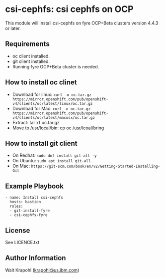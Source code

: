 csi-cephfs: csi cephfs on OCP
=========

This module will install csi-cephfs on fyre OCP+Beta clusters version 4.4.3 or later.

Requirements
------------

 - oc client installed.
 - git client installed.
 - Running fyre OCP+Beta cluster is needed.

How to install oc clinet
------------------------
 - Download for linux: `curl -o oc.tar.gz https://mirror.openshift.com/pub/openshift-v4/clients/oc/latest/linux/oc.tar.gz`
 - Download for Mac: `curl -o oc.tar.gz https://mirror.openshift.com/pub/openshift-v4/clients/oc/latest/macosx/oc.tar.gz`
 - Extract: tar xf oc.tar.gz
 - Move to /usr/local/bin: cp oc /usr/lcoal/bring

 How to install git client
 -------------------------
 - On Redhat: `sudo dnf install git-all -y`
 - On Ubuntu: `sudo apt install git-all`
 - On Mac: `https://git-scm.com/book/en/v2/Getting-Started-Installing-Git`

Example Playbook
----------------

    - name: Install csi-cephfs
      hosts: bastion
      roles:
      - git-install-fyre
      - csi-cephfs-fyre

License
-------

See LICENCE.txt

Author Information
------------------

Walt Krapohl (krapohl@us.ibm.com)

